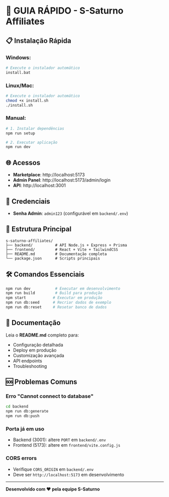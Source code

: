 # 🚀 GUIA RÁPIDO - S-Saturno Affiliates

## 📋 Instalação Rápida

### Windows:
```bash
# Execute o instalador automático
install.bat
```

### Linux/Mac:
```bash
# Execute o instalador automático
chmod +x install.sh
./install.sh
```

### Manual:
```bash
# 1. Instalar dependências
npm run setup

# 2. Executar aplicação
npm run dev
```

## 🌐 Acessos

- **Marketplace**: http://localhost:5173
- **Admin Panel**: http://localhost:5173/admin/login
- **API**: http://localhost:3001

## 🔐 Credenciais

- **Senha Admin**: `admin123` (configurável em `backend/.env`)

## 📁 Estrutura Principal

```
s-saturno-affiliates/
├── backend/          # API Node.js + Express + Prisma
├── frontend/         # React + Vite + TailwindCSS
├── README.md         # Documentação completa
└── package.json      # Scripts principais
```

## 🛠️ Comandos Essenciais

```bash
npm run dev           # Executar em desenvolvimento
npm run build         # Build para produção
npm start            # Executar em produção
npm run db:seed      # Recriar dados de exemplo
npm run db:reset     # Resetar banco de dados
```

## 📖 Documentação

Leia o **README.md** completo para:
- Configuração detalhada
- Deploy em produção
- Customização avançada
- API endpoints
- Troubleshooting

## 🆘 Problemas Comuns

### Erro "Cannot connect to database"
```bash
cd backend
npm run db:generate
npm run db:push
```

### Porta já em uso
- Backend (3001): altere `PORT` em `backend/.env`
- Frontend (5173): altere em `frontend/vite.config.js`

### CORS errors
- Verifique `CORS_ORIGIN` em `backend/.env`
- Deve ser `http://localhost:5173` em desenvolvimento

---
**Desenvolvido com ❤️ pela equipe S-Saturno**